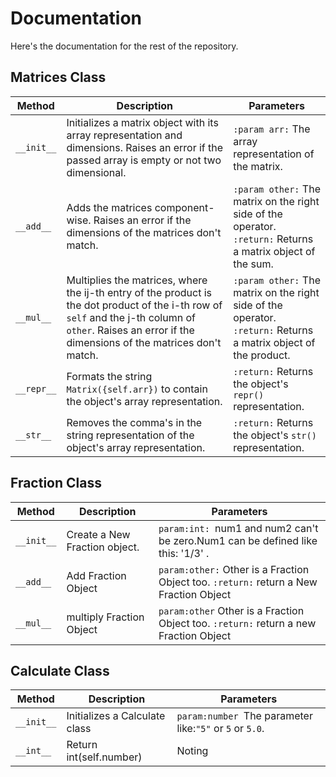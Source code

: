 # Documentation
Here's the documentation for the rest of the repository.

## Matrices Class
| Method | Description | Parameters |
|--------|-------------|------------|
| `__init__` | Initializes a matrix object with its array representation and dimensions. Raises an error if the passed array is empty or not two dimensional. | `:param arr:` The array representation of the matrix. |
| `__add__`  | Adds the matrices component-wise. Raises an error if the dimensions of the matrices don't match. | `:param other:` The matrix on the right side of the operator. </br> `:return:` Returns a matrix object of the sum. |
| `__mul__`  | Multiplies the matrices, where the ij-th entry of the product is the dot product of the i-th row of `self` and the j-th column of `other`. Raises an error if the dimensions of the matrices don't match. | `:param other:` The matrix on the right side of the operator. </br> `:return:` Returns a matrix object of the product. |
| `__repr__` | Formats the string `Matrix({self.arr})` to contain the object's array representation. | `:return:` Returns the object's `repr()` representation. |
| `__str__`  | Removes the comma's in the string representation of the object's array representation. | `:return:` Returns the object's `str()` representation. |

## Fraction Class
| Method | Description |  Parameters |
|--------|-------------|------------|
| `__init__` | Create a New Fraction object. | `param:int: `num1 and num2 can't be zero.Num1 can be defined like this: '1/3' .  |
| `__add__` | Add Fraction Object | `param:other:`  Other is a Fraction Object too. `:return:` return a New Fraction Object |
| `__mul__` | multiply Fraction Object | `param:other` Other is a Fraction Object too. `:return:` return a new Fraction Object |

## Calculate Class
| Method | Description | Parameters |
|----------|----------|----------|
| `__init__` | Initializes a Calculate class | `param:number `The parameter like:`"5"` or `5` or `5.0`. |
| `__int__` | Return int(self.number) | Noting |
